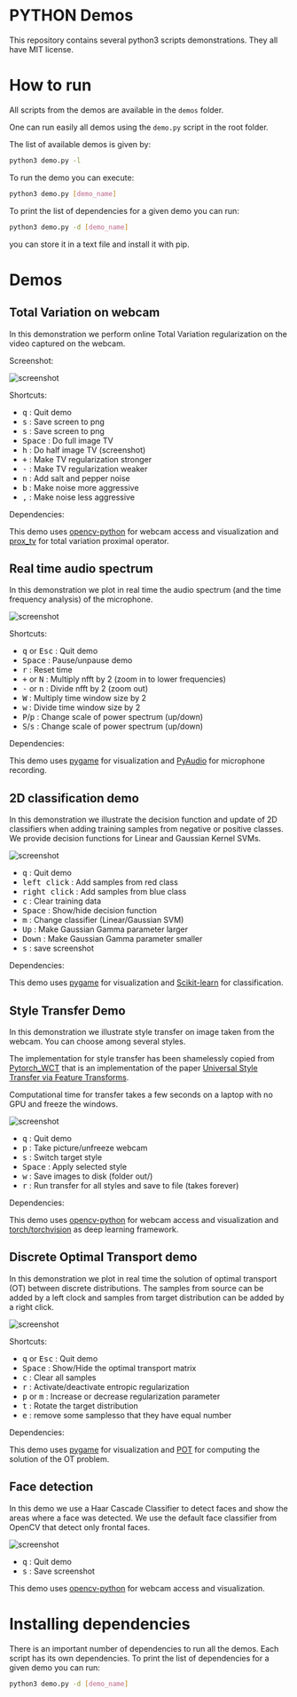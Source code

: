 PYTHON Demos
============

This repository contains several python3 scripts demonstrations. They all have
MIT license.

# How to run

All scripts from the demos are available in the `demos` folder. 

One can run easily all demos using the `demo.py` script in the root folder. 

The list of available demos is given by:
```bash
python3 demo.py -l
```

To run the demo you can execute:
```bash
python3 demo.py [demo_name]
```

To print the list of dependencies for a given demo you can run:
```bash
python3 demo.py -d [demo_name]
```
you can store it in a text file and install it with pip.

# Demos

## Total Variation on webcam

In this demonstration we perform online Total Variation regularization on the
video captured on the webcam. 

Screenshot:

![screenshot](data/screen_tv.png "screenshot")

Shortcuts:

* <kbd>q</kbd> : Quit demo
* <kbd>s</kbd> : Save screen to png
* <kbd>s</kbd> : Save screen to png
* <kbd>Space</kbd> : Do full image TV
* <kbd>h</kbd> : Do half image TV (screenshot)
* <kbd>+</kbd> : Make TV regularization stronger
* <kbd>-</kbd> : Make TV regularization weaker
* <kbd>n</kbd> : Add salt and pepper noise
* <kbd>b</kbd> : Make noise more aggressive
* <kbd>,</kbd> : Make noise less aggressive

Dependencies:

This demo uses [opencv-python](https://github.com/skvark/opencv-python) for
webcam access and visualization and [prox_tv](https://github.com/albarji/proxTV) for total variation proximal
operator. 

## Real time audio spectrum

In this demonstration we plot in real time the audio spectrum (and the time
frequency analysis) of the microphone.

![screenshot](data/screen_spectrum.png "screenshot")

Shortcuts:

* <kbd>q</kbd> or <kbd>Esc</kbd>  : Quit demo
* <kbd>Space</kbd>  : Pause/unpause demo
* <kbd>r</kbd>  : Reset time
* <kbd>+</kbd> or <kbd>N</kbd> : Multiply nfft by 2 (zoom in to lower frequencies)
* <kbd>-</kbd> or <kbd>n</kbd>  : Divide nfft by 2 (zoom out)
* <kbd>W</kbd> : Multiply time window size by 2
* <kbd>w</kbd> : Divide time window size by 2
* <kbd>P</kbd>/<kbd>p</kbd> : Change scale of power spectrum (up/down)
* <kbd>S</kbd>/<kbd>s</kbd> : Change scale of power spectrum (up/down)

Dependencies:

This demo uses [pygame](https://www.pygame.org/) for visualization and
[PyAudio](http://people.csail.mit.edu/hubert/pyaudio/) for microphone recording. 

## 2D classification demo

In this demonstration we illustrate the decision function and update of 2D
classifiers when adding training samples from negative or positive classes. We
provide decision functions for Linear and Gaussian Kernel SVMs.

![screenshot](data/screen_classif_2D.png "screenshot")

* <kbd>q</kbd> : Quit demo
* <kbd>left click</kbd> : Add samples from red class
* <kbd>right click</kbd> : Add samples from blue class
* <kbd>c</kbd> : Clear training data
* <kbd>Space</kbd> : Show/hide decision function
* <kbd>m</kbd> : Change classifier (Linear/Gaussian SVM)
* <kbd>Up</kbd> : Make Gaussian Gamma parameter larger
* <kbd>Down</kbd> : Make Gaussian Gamma parameter smaller
* <kbd>s</kbd> : save screenshot

Dependencies:

This demo uses [pygame](https://www.pygame.org/) for visualization and
[Scikit-learn](https://scikit-learn.org/) for classification.


## Style Transfer Demo

In this demonstration we illustrate style transfer on image taken from the
webcam. You can choose among several styles.

The implementation for style transfer has been shamelessly copied from
[Pytorch_WCT](https://github.com/irasin/Pytorch_WCT) that is an implementation
of the paper [Universal Style Transfer via Feature Transforms](https://arxiv.org/pdf/1705.08086.pdf). 

Computational time for transfer takes a few seconds on a laptop with no GPU and  freeze the windows.

![screenshot](data/screen_style_transfer.png "screenshot")


* <kbd>q</kbd> : Quit demo
* <kbd>p</kbd> : Take picture/unfreeze webcam
* <kbd>s</kbd> : Switch target style
* <kbd>Space</kbd> : Apply selected style 
* <kbd>w</kbd> : Save images to disk (folder out/)
* <kbd>r</kbd> : Run transfer for all styles and save to file (takes forever)

Dependencies:

This demo uses [opencv-python](https://github.com/skvark/opencv-python) for
webcam access and visualization and [torch/torchvision](https://pytorch.org/) as deep learning
framework.

## Discrete Optimal Transport demo

In this demonstration we plot in real time the solution of optimal transport (OT)
between discrete distributions. The samples from source can be added by a left
clock and samples from target distribution can be added by a right click.


![screenshot](data/screen_ot.png "screenshot")

Shortcuts:

* <kbd>q</kbd> or <kbd>Esc</kbd>  : Quit demo
* <kbd>Space</kbd>  : Show/Hide the optimal transport matrix
* <kbd>c</kbd>  : Clear all samples
* <kbd>r</kbd> : Activate/deactivate entropic regularization
* <kbd>p</kbd> or <kbd>m</kbd> : Increase or decrease regularization parameter
* <kbd>t</kbd> : Rotate the target distribution
* <kbd>e</kbd> : remove some samplesso that they have equal number


Dependencies:

This demo uses [pygame](https://www.pygame.org/) for visualization and
[POT](https://github.com/PythonOT/POT) for computing the solution of
the OT problem. 

## Face detection

In this demo we use a Haar Cascade Classifier to detect faces and show the areas where a face was detected. We use the default face classifier from OpenCV that detect only frontal faces.

![screenshot](data/screen_face_detection.png "screenshot")

* <kbd>q</kbd> : Quit demo
* <kbd>s</kbd> : Save screenshot


This demo uses [opencv-python](https://github.com/skvark/opencv-python) for
webcam access and visualization.


# Installing dependencies

There is an important number of dependencies to run all the demos. Each script
has its own dependencies. 
To print the list of dependencies for a given demo you can run:
```bash
python3 demo.py -d [demo_name]
```

 


